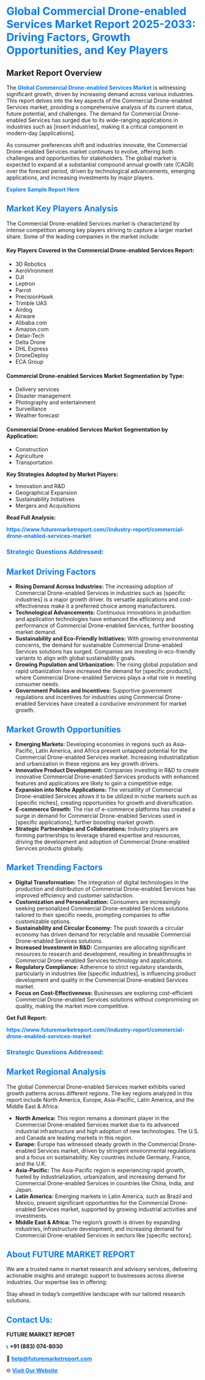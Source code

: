 <h1 style="color: #007BFF;">Global Commercial Drone-enabled Services Market Report 2025-2033: Driving Factors, Growth Opportunities, and Key Players</h1>

<section id="overview">
<h2>Market Report Overview</h2>
<p>The <a href="https://www.futuremarketreport.com//industry-report/commercial-drone-enabled-services-market" style="color: #007BFF; text-decoration: none;"><strong>Global Commercial Drone-enabled Services Market</strong></a> is witnessing significant growth, driven by increasing demand across various industries. This report delves into the key aspects of the Commercial Drone-enabled Services market, providing a comprehensive analysis of its current status, future potential, and challenges. The demand for Commercial Drone-enabled Services has surged due to its wide-ranging applications in industries such as [insert industries], making it a critical component in modern-day [applications].</p>
<p>As consumer preferences shift and industries innovate, the Commercial Drone-enabled Services market continues to evolve, offering both challenges and opportunities for stakeholders. The global market is expected to expand at a substantial compound annual growth rate (CAGR) over the forecast period, driven by technological advancements, emerging applications, and increasing investments by major players.</p>
</section>

<section id="overview">
<p><a href="https://www.futuremarketreport.com//request-sample/reportId=53022" style="color: #007BFF; text-decoration: none;"><strong>Explore Sample Report Here</strong></a></p>
</section>

<section id="key-players">
<h2 style="color: #007BFF;">Market Key Players Analysis</h2>
<p>The Commercial Drone-enabled Services market is characterized by intense competition among key players striving to capture a larger market share. Some of the leading companies in the market include:</p>
<h4>Key Players Covered in the Commercial Drone-enabled Services Report:</h4>
<ul><li>3D Robotics</li><li>AeroVironment</li><li>DJI</li><li>Leptron</li><li>Parrot</li><li>PrecisionHawk</li><li>Trimble UAS</li><li>Airdog</li><li>Airware</li><li>Alibaba.com</li><li>Amazon.com</li><li>Delair-Tech</li><li>Delta Drone</li><li>DHL Express</li><li>DroneDeploy</li><li>ECA Group</li></ul>
<h4>Commercial Drone-enabled Services Market Segmentation by Type:</h4>
<ul><li>Delivery services</li><li>Disaster management</li><li>Photography and entertainment</li><li>Surveillance</li><li>Weather forecast</li></ul>

<h4>Commercial Drone-enabled Services Market Segmentation by Application:</h4>
<ul><li>Construction</li><li>Agriculture</li><li>Transportation</li></ul>
<p><strong>Key Strategies Adopted by Market Players:</strong></p>
<ul>
<li>Innovation and R&D</li>
<li>Geographical Expansion</li>
<li>Sustainability Initiatives</li>
<li>Mergers and Acquisitions</li>
</ul>
</section>

<section>
<p><strong>Read Full Analysis: </strong></p><a href="https://www.futuremarketreport.com//industry-report/commercial-drone-enabled-services-market" style="color: #007BFF; text-decoration: none;"><strong>https://www.futuremarketreport.com//industry-report/commercial-drone-enabled-services-market</strong></a>
<h3 style="color: #007BFF;">Strategic Questions Addressed:</h3>
</section>

<section id="driving-factors">
<h2 style="color: #007BFF;">Market Driving Factors</h2>
<ul>
<li><strong>Rising Demand Across Industries:</strong> The increasing adoption of Commercial Drone-enabled Services in industries such as [specific industries] is a major growth driver. Its versatile applications and cost-effectiveness make it a preferred choice among manufacturers.</li>
<li><strong>Technological Advancements:</strong> Continuous innovations in production and application technologies have enhanced the efficiency and performance of Commercial Drone-enabled Services, further boosting market demand.</li>
<li><strong>Sustainability and Eco-Friendly Initiatives:</strong> With growing environmental concerns, the demand for sustainable Commercial Drone-enabled Services solutions has surged. Companies are investing in eco-friendly variants to align with global sustainability goals.</li>
<li><strong>Growing Population and Urbanization:</strong> The rising global population and rapid urbanization have increased the demand for [specific products], where Commercial Drone-enabled Services plays a vital role in meeting consumer needs.</li>
<li><strong>Government Policies and Incentives:</strong> Supportive government regulations and incentives for industries using Commercial Drone-enabled Services have created a conducive environment for market growth.</li>
</ul>
</section>

<section id="growth-opportunities">
<h2 style="color: #007BFF;">Market Growth Opportunities</h2>
<ul>
<li><strong>Emerging Markets:</strong> Developing economies in regions such as Asia-Pacific, Latin America, and Africa present untapped potential for the Commercial Drone-enabled Services market. Increasing industrialization and urbanization in these regions are key growth drivers.</li>
<li><strong>Innovative Product Development:</strong> Companies investing in R&D to create innovative Commercial Drone-enabled Services products with enhanced features and applications are likely to gain a competitive edge.</li>
<li><strong>Expansion into Niche Applications:</strong> The versatility of Commercial Drone-enabled Services allows it to be utilized in niche markets such as [specific niches], creating opportunities for growth and diversification.</li>
<li><strong>E-commerce Growth:</strong> The rise of e-commerce platforms has created a surge in demand for Commercial Drone-enabled Services used in [specific applications], further boosting market growth.</li>
<li><strong>Strategic Partnerships and Collaborations:</strong> Industry players are forming partnerships to leverage shared expertise and resources, driving the development and adoption of Commercial Drone-enabled Services products globally.</li>
</ul>
</section>

<section id="trending-factors">
<h2 style="color: #007BFF;">Market Trending Factors</h2>
<ul>
<li><strong>Digital Transformation:</strong> The integration of digital technologies in the production and distribution of Commercial Drone-enabled Services has improved efficiency and customer satisfaction.</li>
<li><strong>Customization and Personalization:</strong> Consumers are increasingly seeking personalized Commercial Drone-enabled Services solutions tailored to their specific needs, prompting companies to offer customizable options.</li>
<li><strong>Sustainability and Circular Economy:</strong> The push towards a circular economy has driven demand for recyclable and reusable Commercial Drone-enabled Services solutions.</li>
<li><strong>Increased Investment in R&D:</strong> Companies are allocating significant resources to research and development, resulting in breakthroughs in Commercial Drone-enabled Services technology and applications.</li>
<li><strong>Regulatory Compliance:</strong> Adherence to strict regulatory standards, particularly in industries like [specific industries], is influencing product development and quality in the Commercial Drone-enabled Services market.</li>
<li><strong>Focus on Cost-Effectiveness:</strong> Businesses are exploring cost-efficient Commercial Drone-enabled Services solutions without compromising on quality, making the market more competitive.</li>
</ul>
</section>

<section>
<p><strong>Get Full Report: </strong></p><a href="https://www.futuremarketreport.com//industry-report/commercial-drone-enabled-services-market" style="color: #007BFF; text-decoration: none;"><strong>https://www.futuremarketreport.com//industry-report/commercial-drone-enabled-services-market</strong></a>
<h3 style="color: #007BFF;">Strategic Questions Addressed:</h3>
</section>


<section id="regional-analysis">
<h2 style="color: #007BFF;">Market Regional Analysis</h2>
<p>The global Commercial Drone-enabled Services market exhibits varied growth patterns across different regions. The key regions analyzed in this report include North America, Europe, Asia-Pacific, Latin America, and the Middle East & Africa:</p>
<ul>
<li><strong>North America:</strong> This region remains a dominant player in the Commercial Drone-enabled Services market due to its advanced industrial infrastructure and high adoption of new technologies. The U.S. and Canada are leading markets in this region.</li>
<li><strong>Europe:</strong> Europe has witnessed steady growth in the Commercial Drone-enabled Services market, driven by stringent environmental regulations and a focus on sustainability. Key countries include Germany, France, and the U.K.</li>
<li><strong>Asia-Pacific:</strong> The Asia-Pacific region is experiencing rapid growth, fueled by industrialization, urbanization, and increasing demand for Commercial Drone-enabled Services in countries like China, India, and Japan.</li>
<li><strong>Latin America:</strong> Emerging markets in Latin America, such as Brazil and Mexico, present significant opportunities for the Commercial Drone-enabled Services market, supported by growing industrial activities and investments.</li>
<li><strong>Middle East & Africa:</strong> The region’s growth is driven by expanding industries, infrastructure development, and increasing demand for Commercial Drone-enabled Services in sectors like [specific sectors].</li>
</ul>
</section>

<footer>
<h2 style="color: #007BFF;">About FUTURE MARKET REPORT</h2>
<p>We are a trusted name in market research and advisory services, delivering actionable insights and strategic support to businesses across diverse industries. Our expertise lies in offering:</p>

<p>Stay ahead in today’s competitive landscape with our tailored research solutions.</p>

<h2 style="color: #007BFF;">Contact Us:</h2>
<p><strong>FUTURE MARKET REPORT</strong></p>
<p>📞 <strong>+91 (883) 074-8030</strong></p>
<p>📧 <strong><a href="mailto:help@futuremarketreport.com" style="color: #007BFF;">help@futuremarketreport.com</a></strong></p>
<p>🌐 <strong><a href="https://www.futuremarketreport.com/" style="color: #007BFF;">Visit Our Website</a></strong></p>
</footer>